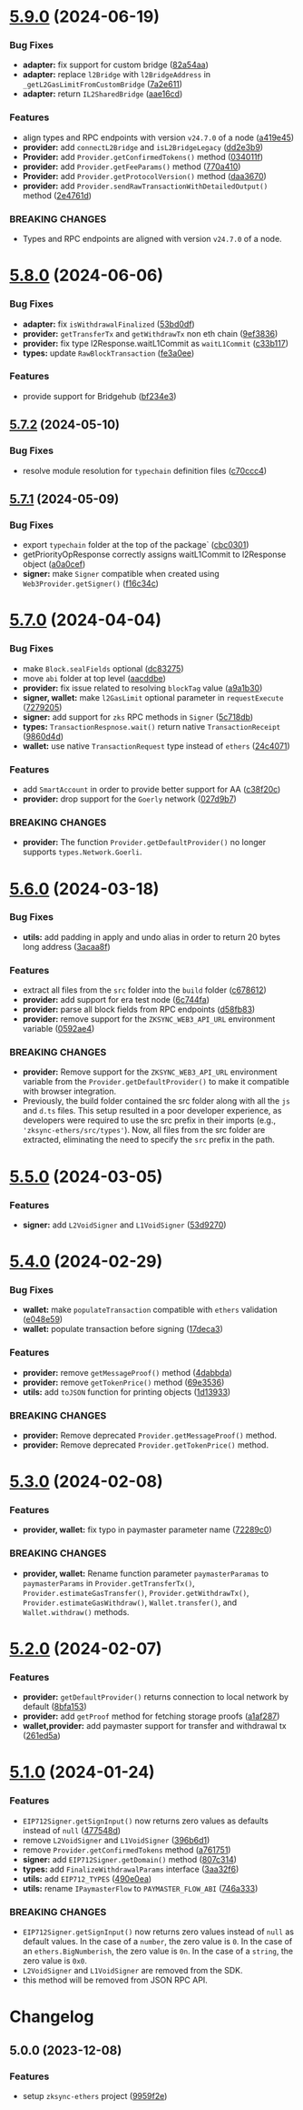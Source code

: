 # [5.9.0](https://github.com/zksync-sdk/zksync-ethers/compare/v5.8.0...v5.9.0) (2024-06-19)


### Bug Fixes

* **adapter:** fix support for custom bridge ([82a54aa](https://github.com/zksync-sdk/zksync-ethers/commit/82a54aa7578dee0993c8069be6019ea8491bcf10))
* **adapter:** replace `l2Bridge` with `l2BridgeAddress` in `_getL2GasLimitFromCustomBridge` ([7a2e611](https://github.com/zksync-sdk/zksync-ethers/commit/7a2e6111d883b47e18460ce81f1b7174756dfd51))
* **adapter:** return `IL2SharedBridge` ([aae16cd](https://github.com/zksync-sdk/zksync-ethers/commit/aae16cd99f8444411a3eccfa2f05e45898197e6b))


### Features

* align types and RPC endpoints with version `v24.7.0` of a node ([a419e45](https://github.com/zksync-sdk/zksync-ethers/commit/a419e450e0bc10aea1b6a0ecbdf9d3e5c1e1644a))
* **provider:** add `connectL2Bridge` and `isL2BridgeLegacy` ([dd2e3b9](https://github.com/zksync-sdk/zksync-ethers/commit/dd2e3b9c42474e3f6a6c67a2cd887ec262ac5e36))
* **Provider:** add `Provider.getConfirmedTokens()` method ([034011f](https://github.com/zksync-sdk/zksync-ethers/commit/034011fa014606ecf66106798ea5e6d6ff113375))
* **provider:** add `Provider.getFeeParams()` method ([770a410](https://github.com/zksync-sdk/zksync-ethers/commit/770a4105214ccc04b257dfb251553799e87a0401))
* **Provider:** add `Provider.getProtocolVersion()` method ([daa3670](https://github.com/zksync-sdk/zksync-ethers/commit/daa3670cd176cb3eb4a16d5f9868dfee0a3a3daa))
* **provider:** add `Provider.sendRawTransactionWithDetailedOutput()` method ([2e4761d](https://github.com/zksync-sdk/zksync-ethers/commit/2e4761dfef8a2cd8b2018074666634c361972795))


### BREAKING CHANGES

* Types and RPC endpoints are aligned with version
`v24.7.0` of a node.

# [5.8.0](https://github.com/zksync-sdk/zksync-ethers/compare/v5.7.2...v5.8.0) (2024-06-06)


### Bug Fixes

* **adapter:** fix `isWithdrawalFinalized` ([53bd0df](https://github.com/zksync-sdk/zksync-ethers/commit/53bd0df4cfa98cf18e3c0a03332f26491a1fbba1))
* **provider:** `getTransferTx` and `getWithdrawTx` non eth chain ([9ef3836](https://github.com/zksync-sdk/zksync-ethers/commit/9ef38363ee2834df67078072b7d87857a7d6f2bc))
* **provider:** fix type l2Response.waitL1Commit as `waitL1Commit` ([c33b117](https://github.com/zksync-sdk/zksync-ethers/commit/c33b117b68749951c4cba3470e8017b895ed9707))
* **types:** update `RawBlockTransaction` ([fe3a0ee](https://github.com/zksync-sdk/zksync-ethers/commit/fe3a0ee16e9a136634bc13828bd0dc0d88d418ce))


### Features

* provide support for Bridgehub ([bf234e3](https://github.com/zksync-sdk/zksync-ethers/commit/bf234e3e40fa86a577b30b63d7a2e4a93544603b))

## [5.7.2](https://github.com/zksync-sdk/zksync-ethers/compare/v5.7.1...v5.7.2) (2024-05-10)


### Bug Fixes

* resolve module resolution for `typechain` definition files ([c70ccc4](https://github.com/zksync-sdk/zksync-ethers/commit/c70ccc46ea60650aef13b47b79d207d5bdb01f06))

## [5.7.1](https://github.com/zksync-sdk/zksync-ethers/compare/v5.7.0...v5.7.1) (2024-05-09)


### Bug Fixes

* export `typechain` folder at the top of the package` ([cbc0301](https://github.com/zksync-sdk/zksync-ethers/commit/cbc0301bb2d8ac88f6b3c8f0c978b01f3a64dfa2))
* getPriorityOpResponse correctly assigns waitL1Commit to l2Response object ([a0a0cef](https://github.com/zksync-sdk/zksync-ethers/commit/a0a0cef2edee3b1c8de6f56b5ab0a73407cd895e))
* **signer:** make `Signer` compatible when created using `Web3Provider.getSigner()` ([f16c34c](https://github.com/zksync-sdk/zksync-ethers/commit/f16c34ce8cf16619e7700e5dae20e0b1ff0d2225))

# [5.7.0](https://github.com/zksync-sdk/zksync-ethers/compare/v5.6.0...v5.7.0) (2024-04-04)


### Bug Fixes

* make `Block.sealFields` optional ([dc83275](https://github.com/zksync-sdk/zksync-ethers/commit/dc83275bc2dc316d4fd53376ee004af11358828e))
* move `abi` folder at top level ([aacddbe](https://github.com/zksync-sdk/zksync-ethers/commit/aacddbe189dd916e713d044e4f59b50a0a280548))
* **provider:** fix issue related to resolving `blockTag` value ([a9a1b30](https://github.com/zksync-sdk/zksync-ethers/commit/a9a1b3060db8d878870cad8c3f5633ac9785c736))
* **signer, wallet:** make `l2GasLimit` optional parameter in `requestExecute` ([7279205](https://github.com/zksync-sdk/zksync-ethers/commit/7279205aaf40862229875f1b50a7a93021796852))
* **signer:** add support for `zks` RPC methods in `Signer` ([5c718db](https://github.com/zksync-sdk/zksync-ethers/commit/5c718dbe43646f238f3fdd1a4c614b8f50f089a1))
* **types:** `TransactionRespnose.wait()` return native `TransactionReceipt` ([9860d4d](https://github.com/zksync-sdk/zksync-ethers/commit/9860d4d61dde430df062b658c8e3e958528a01e0))
* **wallet:** use native `TransactionRequest` type instead of `ethers` ([24c4071](https://github.com/zksync-sdk/zksync-ethers/commit/24c407192e9ec4016ca4d5771f1e84a38008ef82))


### Features

* add `SmartAccount` in order to provide better support for AA ([c38f20c](https://github.com/zksync-sdk/zksync-ethers/commit/c38f20c0c190a48f0e0cc04fa47f2ff3c25e9103))
* **provider:** drop support for the `Goerly` network ([027d9b7](https://github.com/zksync-sdk/zksync-ethers/commit/027d9b7490842cfc0539d23f61266ae25d27e90a))


### BREAKING CHANGES

* **provider:** The function `Provider.getDefaultProvider()` no
longer supports `types.Network.Goerli`.

# [5.6.0](https://github.com/zksync-sdk/zksync-ethers/compare/v5.5.0...v5.6.0) (2024-03-18)


### Bug Fixes

* **utils:** add padding in apply and undo alias in order to return 20 bytes long address ([3acaa8f](https://github.com/zksync-sdk/zksync-ethers/commit/3acaa8f5ed73fed12884111bd8e5fa7cf340bb73))


### Features

* extract all files from the `src` folder into the `build` folder ([c678612](https://github.com/zksync-sdk/zksync-ethers/commit/c6786123ccbe49f0dff53779815374bb0ad2f3ab))
* **provider:** add support for era test node ([6c744fa](https://github.com/zksync-sdk/zksync-ethers/commit/6c744fa53273871472467dd22f2dbe3378256d7b))
* **provider:** parse all block fields from RPC endpoints ([d58fb83](https://github.com/zksync-sdk/zksync-ethers/commit/d58fb836c23baed8d3413582e6d594f7b9ed115b))
* **provider:** remove support for the `ZKSYNC_WEB3_API_URL` environment variable ([0592ae4](https://github.com/zksync-sdk/zksync-ethers/commit/0592ae4a2ec877f3872ecbea5a3f940b76dc1670))


### BREAKING CHANGES

* **provider:** Remove support for the `ZKSYNC_WEB3_API_URL` environment
variable from the `Provider.getDefaultProvider()` to make it compatible
with browser integration.
* Previously, the build folder contained the src folder along
with all the `js` and `d.ts` files. This setup resulted in a poor developer
experience, as developers were required to use the src prefix in their imports
(e.g., `'zksync-ethers/src/types'`). Now, all files from the src folder are
extracted, eliminating the need to specify the `src` prefix in the path.

# [5.5.0](https://github.com/zksync-sdk/zksync-ethers/compare/v5.4.0...v5.5.0) (2024-03-05)


### Features

* **signer:** add `L2VoidSigner` and `L1VoidSigner` ([53d9270](https://github.com/zksync-sdk/zksync-ethers/commit/53d92700ad68ffaf75aa8996d85f00073cb0e569))

# [5.4.0](https://github.com/zksync-sdk/zksync-ethers/compare/v5.3.0...v5.4.0) (2024-02-29)


### Bug Fixes

* **wallet:** make `populateTransaction` compatible with `ethers` validation ([e048e59](https://github.com/zksync-sdk/zksync-ethers/commit/e048e5983f4b2c3c54b35f8da3dce4c4ed24f5fe))
* **wallet:** populate transaction before signing ([17deca3](https://github.com/zksync-sdk/zksync-ethers/commit/17deca379572b8d3e331bae17d34fb586469c516))


### Features

* **provider:** remove `getMessageProof()` method ([4dabbda](https://github.com/zksync-sdk/zksync-ethers/commit/4dabbdaf0736fbbf347efb1a95369480a6d5058f))
* **provider:** remove `getTokenPrice()` method ([69e3536](https://github.com/zksync-sdk/zksync-ethers/commit/69e3536afa0bd6e03643112b718d234bc757f1ff))
* **utils:** add `toJSON` function for printing objects ([1d13933](https://github.com/zksync-sdk/zksync-ethers/commit/1d139336e7712866b9c2ee00b6d5728381de087e))


### BREAKING CHANGES

* **provider:** Remove deprecated `Provider.getMessageProof()` method.
* **provider:** Remove deprecated `Provider.getTokenPrice()` method.

# [5.3.0](https://github.com/zksync-sdk/zksync-ethers/compare/v5.2.0...v5.3.0) (2024-02-08)


### Features

* **provider, wallet:** fix typo in paymaster parameter name ([72289c0](https://github.com/zksync-sdk/zksync-ethers/commit/72289c09add28c86653fd52c2cd09c4e9b37faac))


### BREAKING CHANGES

* **provider, wallet:** Rename function parameter `paymasterParamas` to `paymasterParams` in
`Provider.getTransferTx()`, `Provider.estimateGasTransfer()`, `Provider.getWithdrawTx()`,
`Provider.estimateGasWithdraw()`, `Wallet.transfer()`, and `Wallet.withdraw()` methods.

# [5.2.0](https://github.com/zksync-sdk/zksync-ethers/compare/v5.1.0...v5.2.0) (2024-02-07)


### Features

* **provider:** `getDefaultProvider()` returns connection to local network by default ([8bfa153](https://github.com/zksync-sdk/zksync-ethers/commit/8bfa1539dc3e09023e1a834117d56809bb60728c))
* **provider:** add `getProof` method for fetching storage proofs ([a1af287](https://github.com/zksync-sdk/zksync-ethers/commit/a1af287e0e54e8590986fa03b1a2015a44e1ae95))
* **wallet,provider:** add paymaster support for transfer and withdrawal tx ([261ed5a](https://github.com/zksync-sdk/zksync-ethers/commit/261ed5a56e6b4ed1cc7c4e137f846eac4ffc5194))

# [5.1.0](https://github.com/zksync-sdk/zksync-ethers/compare/v5.0.0...v5.1.0) (2024-01-24)


### Features

* `EIP712Signer.getSignInput()` now returns zero values as defaults instead of `null` ([477548d](https://github.com/zksync-sdk/zksync-ethers/commit/477548d094eb19cccc42c4820fce2fe27c065325))
* remove `L2VoidSigner` and `L1VoidSigner` ([396b6d1](https://github.com/zksync-sdk/zksync-ethers/commit/396b6d134a9bcfa4fbb2eb9b06620dbe96d4028f))
* remove `Provider.getConfirmedTokens` method ([a761751](https://github.com/zksync-sdk/zksync-ethers/commit/a76175184e638eddfbbb2d4c738336bb22b0f1cc))
* **signer:** add `EIP712Signer.getDomain()` method ([807c314](https://github.com/zksync-sdk/zksync-ethers/commit/807c314251572ef36fda2123be7ec3dc909c8ff5))
* **types:** add `FinalizeWithdrawalParams` interface ([3aa32f6](https://github.com/zksync-sdk/zksync-ethers/commit/3aa32f682cf86290ef78673d13a23b94242b7abe))
* **utils:** add `EIP712_TYPES` ([490e0ea](https://github.com/zksync-sdk/zksync-ethers/commit/490e0eaa978f6eabe867b85b49bfc1dd8156c583))
* **utils:** rename `IPaymasterFlow` to `PAYMASTER_FLOW_ABI` ([746a333](https://github.com/zksync-sdk/zksync-ethers/commit/746a333289f96d7d1a402061ded23e112b291c63))


### BREAKING CHANGES

* `EIP712Signer.getSignInput()` now returns zero values instead of `null` as default
values. In the case of a `number`, the zero value is `0`. In the case of an `ethers.BigNumberish`,
the zero value is `0n`. In the case of a `string`, the zero value is `0x0`.
* `L2VoidSigner` and `L1VoidSigner` are removed from the SDK.
* this method will be removed from JSON RPC API.

# Changelog

## 5.0.0 (2023-12-08)

### Features

* setup `zksync-ethers` project ([9959f2e](https://github.com/zksync-sdk/zksync-ethers.git/commit/9959f2eadd75be2d4fcf9a3ca21bebc6a752432f))
